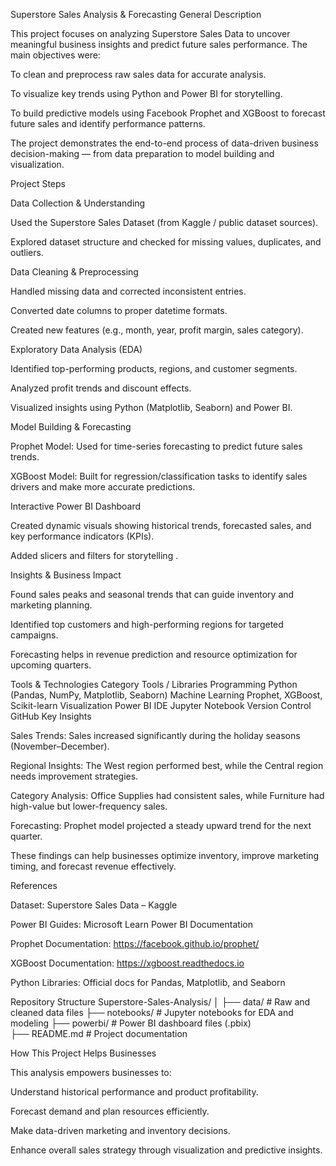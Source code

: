 Superstore Sales Analysis & Forecasting
  General Description

This project focuses on analyzing Superstore Sales Data to uncover meaningful business insights and predict future sales performance.
The main objectives were:

To clean and preprocess raw sales data for accurate analysis.

To visualize key trends using Python and Power BI for storytelling.

To build predictive models using Facebook Prophet and XGBoost to forecast future sales and identify performance patterns.

The project demonstrates the end-to-end process of data-driven business decision-making — from data preparation to model building and visualization.

   Project Steps

Data Collection & Understanding

Used the Superstore Sales Dataset (from Kaggle / public dataset sources).

Explored dataset structure and checked for missing values, duplicates, and outliers.

Data Cleaning & Preprocessing

Handled missing data and corrected inconsistent entries.

Converted date columns to proper datetime formats.

Created new features (e.g., month, year, profit margin, sales category).

Exploratory Data Analysis (EDA)

Identified top-performing products, regions, and customer segments.

Analyzed profit trends and discount effects.

Visualized insights using Python (Matplotlib, Seaborn) and Power BI.

Model Building & Forecasting

Prophet Model: Used for time-series forecasting to predict future sales trends.

XGBoost Model: Built for regression/classification tasks to identify sales drivers and make more accurate predictions.

Interactive Power BI Dashboard

Created dynamic visuals showing historical trends, forecasted sales, and key performance indicators (KPIs).

Added slicers and filters for storytelling .

Insights & Business Impact

Found sales peaks and seasonal trends that can guide inventory and marketing planning.

Identified top customers and high-performing regions for targeted campaigns.

Forecasting helps in revenue prediction and resource optimization for upcoming quarters.

 Tools & Technologies
Category	Tools / Libraries
Programming	Python (Pandas, NumPy, Matplotlib, Seaborn)
Machine Learning	Prophet, XGBoost, Scikit-learn
Visualization	Power BI
IDE	Jupyter Notebook 
Version Control GitHub
 Key Insights

Sales Trends: Sales increased significantly during the holiday seasons (November–December).

Regional Insights: The West region performed best, while the Central region needs improvement strategies.

Category Analysis: Office Supplies had consistent sales, while Furniture had high-value but lower-frequency sales.

Forecasting: Prophet model projected a steady upward trend for the next quarter.

These findings can help businesses optimize inventory, improve marketing timing, and forecast revenue effectively.

 References

Dataset: Superstore Sales Data – Kaggle

Power BI Guides: Microsoft Learn Power BI Documentation

Prophet Documentation: https://facebook.github.io/prophet/

XGBoost Documentation: https://xgboost.readthedocs.io

Python Libraries: Official docs for Pandas, Matplotlib, and Seaborn

  Repository Structure
Superstore-Sales-Analysis/
│
├── data/                     # Raw and cleaned data files
├── notebooks/                # Jupyter notebooks for EDA and modeling
├── powerbi/                  # Power BI dashboard files (.pbix)                 
├── README.md                 # Project documentation


  How This Project Helps Businesses

This analysis empowers businesses to:

Understand historical performance and product profitability.

Forecast demand and plan resources efficiently.

Make data-driven marketing and inventory decisions.

Enhance overall sales strategy through visualization and predictive insights.

